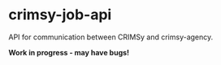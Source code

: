 # crimsy-job-api

API for communication between CRIMSy and crimsy-agency.

**Work in progress - may have bugs!**
